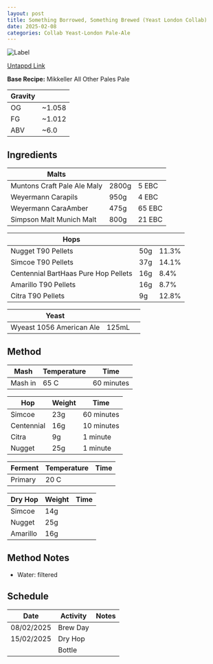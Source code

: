 ```yaml
---
layout: post
title: Something Borrowed, Something Brewed (Yeast London Collab)
date: 2025-02-08
categories: Collab Yeast-London Pale-Ale
---
```

![Label](https://assets.untappd.com/site/beer_logos_hd/beer-_hd.jpeg)

[Untappd Link](https://untp.beer/)

__Base Recipe:__ Mikkeller All Other Pales Pale

| Gravity |  |
| - | - |
| OG | ~1.058 |
| FG | ~1.012 |
| ABV | ~6.0 |


## Ingredients

| Malts |  | |
| - | - | - |
| Muntons Craft Pale Ale Maly | 2800g | 5 EBC |
| Weyermann Carapils | 950g | 4 EBC |
| Weyermann CaraAmber | 475g | 65 EBC |
| Simpson Malt Munich Malt | 800g | 21 EBC |

| Hops |  | |
| - | - | - |
| Nugget T90 Pellets | 50g | 11.3% |
| Simcoe T90 Pellets | 37g | 14.1% |
| Centennial BartHaas Pure Hop Pellets | 16g | 8.4% |
| Amarillo T90 Pellets | 16g | 8.7% |
| Citra T90 Pellets | 9g | 12.8% |

| Yeast | | |
| - | - | - |
| Wyeast 1056 American Ale | 125mL | |

## Method

| Mash | Temperature | Time |
| - | - | - |
| Mash in | 65 C | 60 minutes |

| Hop | Weight | Time |
| - | - | - |
| Simcoe | 23g | 60 minutes |
| Centennial | 16g | 10 minutes |
| Citra | 9g | 1 minute |
| Nugget | 25g | 1 minute |

| Ferment | Temperature | Time |
| - | - | - |
| Primary | 20 C |  |

| Dry Hop | Weight | Time |
| - | - | - |
| Simcoe | 14g | |
| Nugget | 25g | |
| Amarillo | 16g | |

## Method Notes

- Water: filtered


## Schedule

| Date | Activity | Notes |
| - | - | - |
| 08/02/2025 | Brew Day |  |
| 15/02/2025 | Dry Hop |  |
| | Bottle |  |

